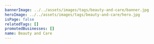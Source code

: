 ```yaml
---
bannerImage: ../../assets/images/tags/beauty-and-care/banner.jpg
heroImage: ../../assets/images/tags/beauty-and-care/hero.jpg
isPage: false
relatedTags: []
promotedBusinesses: []
name: Beauty and Care
---
```


